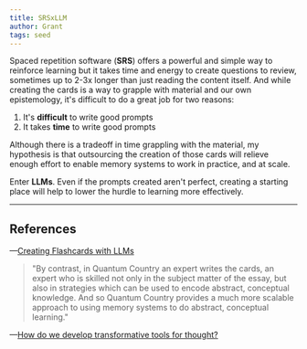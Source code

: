 ```yaml
---
title: SRSxLLM
author: Grant
tags: seed
---
```


Spaced repetition software (**SRS**) offers a powerful and simple way to reinforce learning but it takes time and energy to create questions to review, sometimes up to 2-3x longer than just reading the content itself. And while creating the cards is a way to grapple with material and our own epistemology, it's difficult to do a great job for two reasons:

1. It's **difficult** to write good prompts
2. It takes **time** to write good prompts

Although there is a tradeoff in time grappling with the material, my hypothesis is that outsourcing the creation of those cards will relieve enough effort to enable memory systems to work in practice, and at scale.

Enter **LLMs**. Even if the prompts created aren't perfect, creating a starting place will help to lower the hurdle to learning more effectively.

---

## References

—[Creating Flashcards with LLMs](https://www.lesswrong.com/posts/hGhBhLsgNWLCJ3g9b/creating-flashcards-with-llms)


> "By contrast, in Quantum Country an expert writes the cards, an expert who is skilled not only in the subject matter of the essay, but also in strategies which can be used to encode abstract, conceptual knowledge. And so Quantum Country provides a much more scalable approach to using memory systems to do abstract, conceptual learning."

—[How do we develop transformative tools for thought?](https://numinous.productions/ttft)
